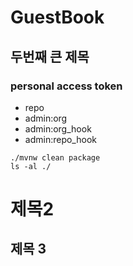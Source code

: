 # GuestBook
## 두번째 큰 제목

### personal access token
- repo
- admin:org
- admin:org_hook
- admin:repo_hook

```shell
./mvnw clean package
ls -al ./

```

# 제목2
## 제목 3